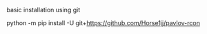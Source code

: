 basic installation using git

python -m pip install -U git+https://github.com/Horse1jj/pavlov-rcon 



